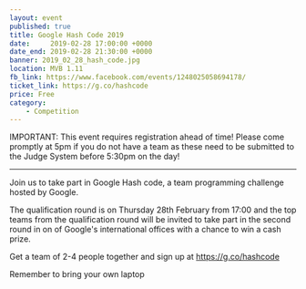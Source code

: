 ```yaml
---
layout: event
published: true
title: Google Hash Code 2019
date:     2019-02-28 17:00:00 +0000
date_end: 2019-02-28 21:30:00 +0000 
banner: 2019_02_28_hash_code.jpg
location: MVB 1.11
fb_link: https://www.facebook.com/events/1248025058694178/
ticket_link: https://g.co/hashcode
price: Free
category:
    - Competition
---
```


IMPORTANT: This event requires registration ahead of time! Please come promptly at 5pm if you do not have a team as these need to be submitted to the Judge System before 5:30pm on the day!

---

Join us to take part in Google Hash code, a team programming challenge hosted by Google.

The qualification round is on Thursday 28th February from 17:00 and the top teams from the qualification round will be invited to take part in the second round in on of Google's international offices with a chance to win a cash prize.

Get a team of 2-4 people together and sign up at https://g.co/hashcode

Remember to bring your own laptop
